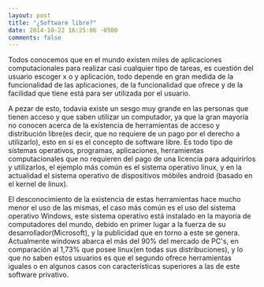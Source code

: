 ```yaml
---
layout: post
title: "¿Software libre?"
date: 2014-10-22 16:25:06 -0500
comments: false
---
```


Todos conocemos que en el mundo existen miles de aplicaciones computacionales para realizar casi cualquier tipo de tareas, es cuestión del usuario escoger x o y aplicación, todo depende en gran medida de la funcionalidad de las aplicaciones, de la funcionalidad que ofrece y de la facilidad que tiene está para ser utilizada por el usuario.

A pezar de esto, todavia existe un sesgo muy grande en las personas que tienen acceso y que saben utilizar un computador, ya que la gran mayoria no conocen acerca de la existencia de herramientas de acceso y distribución libre(es decir, que no requiere de un pago por el derecho a utilizarlo), esto en si es el concepto de software libre. Es todo tipo de sistemas operativos, programas, aplicaciones, herramientas computacionales que no requieren del pago de una licencia para adquirirlos y utilizarlos, el ejemplo más común es el sistema operativo linux, y en la actualidad el sistema operativo de dispositivos móbiles android (basado en el kernel de linux). 

El desconocimiento de la existencia de estas herramientas hace mucho menor el uso de las mismas, el caso más común es el uso del sistema operativo Windows, este sistema operativo está instalado en la mayoria de computadores del mundo, debido en primer lugar a la fuerza de su desarrollador(Microsoft), y la publicidad que en torno a este se genera. Actualmente windows abarca el más del 90% del mercado de PC's, en comparación al 1,73% que posee linux(en todas sus distribuciones), y lo que no saben estos usuarios es que el segundo ofrece herramientas iguales o en algunos casos con características superiores a las de este software privativo.

